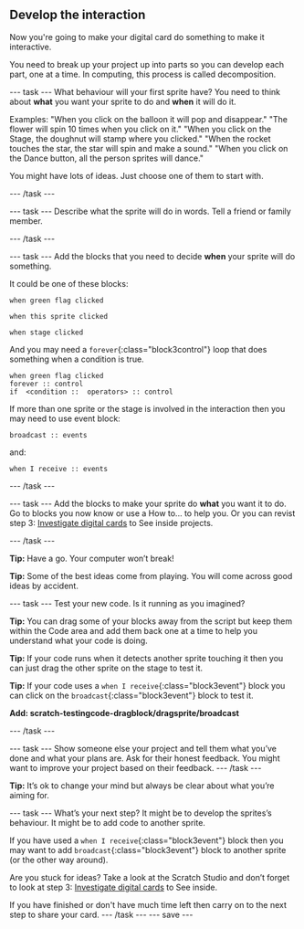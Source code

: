 ## Develop the interaction
Now you're going to make your digital card do something to make it interactive. 

You need to break up your project up into parts so you can develop each part, one at a time. In computing, this process is called decomposition.

--- task ---
What behaviour will your first sprite have? You need to think about **what** you want your sprite to do and **when** it will do it. 

Examples:
"When you click on the balloon it will pop and disappear."
"The flower will spin 10 times when you click on it."
"When you click on the Stage, the doughnut will stamp where you clicked."
"When the rocket touches the star, the star will spin and make a sound."
"When you click on the Dance button, all the person sprites will dance."

You might have lots of ideas. Just choose one of them to start with.

--- /task ---

--- task ---
Describe what the sprite will do in words. Tell a friend or family member.

--- /task ---

--- task ---
Add the blocks that you need to decide **when** your sprite will do something. 

It could be one of these blocks:

```blocks3
when green flag clicked

when this sprite clicked

when stage clicked

```

And you may need a `forever`{:class="block3control"} loop that does something when a condition is true.
```blocks3
when green flag clicked
forever :: control
if  <condition ::  operators> :: control 
```

If more than one sprite or the stage is involved in the interaction then you may need to use event block:

```blocks3
broadcast :: events
```
and:

```blocks3
when I receive :: events

```
--- /task ---

--- task ---
Add the blocks to make your sprite do **what** you want it to do. Go to blocks you now know or use a How to... to help you. Or you can revist step 3: [Investigate digital cards](https://learning-admin.raspberrypi.org/en/projects/digital-card/2) to See inside projects.

--- /task ---

**Tip:** Have a go. Your computer won’t break!

**Tip:** Some of the best ideas come from playing. You will come across good ideas by accident.

--- task ---
Test your new code. Is it running as you imagined? 

**Tip:** You can drag some of your blocks away from the script but keep them within the Code area and add them back one at a time to help you understand what your code is doing.

**Tip:** If your code runs when it detects another sprite touching it then you can just drag the other sprite on the stage to test it. 

**Tip:** If your code uses a `when I receive`{:class="block3event"} block you can click on the `broadcast`{:class="block3event"} block to test it. 

**Add: scratch-testingcode-dragblock/dragsprite/broadcast**

--- /task ---

--- task ---
Show someone else your project and tell them what you’ve done and what your plans are. Ask for their honest feedback. You might want to improve your project based on their feedback.
--- /task ---

**Tip:** It’s ok to change your mind but always be clear about what you’re aiming for.

--- task ---
What’s your next step? It might be to develop the sprites’s behaviour. It might be to add code to another sprite. 

If you have used a `when I receive`{:class="block3event"} block then you may want to add `broadcast`{:class="block3event"}  block to another sprite (or the other way around).

Are you stuck for ideas? Take a look at the Scratch Studio and don’t forget to look at step 3: [Investigate digital cards](https://learning-admin.raspberrypi.org/en/projects/digital-card/2) to See inside.

If you have finished or don't have much time left then carry on to the next step to share your card.
--- /task ---
--- save ---
